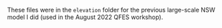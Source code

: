These files were in the `elevation` folder for the previous large-scale NSW model I did (used in the August 2022 QFES workshop).
